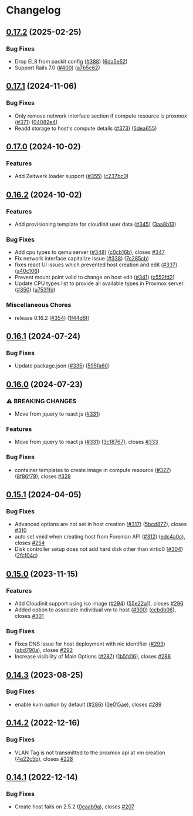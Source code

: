 # Changelog

## [0.17.2](https://github.com/theforeman/foreman_fog_proxmox/compare/v0.17.1...v0.17.2) (2025-02-25)


### Bug Fixes

* Drop EL8 from packit config ([#388](https://github.com/theforeman/foreman_fog_proxmox/issues/388)) ([6da5e52](https://github.com/theforeman/foreman_fog_proxmox/commit/6da5e5269fdc9188bd1b34749b6f11c1b859d82e))
* Support Rails 7.0 ([#400](https://github.com/theforeman/foreman_fog_proxmox/issues/400)) ([a7b5c62](https://github.com/theforeman/foreman_fog_proxmox/commit/a7b5c6281f18d780f29094f77573c8a279ef3dc4))

## [0.17.1](https://github.com/theforeman/foreman_fog_proxmox/compare/v0.17.0...v0.17.1) (2024-11-06)


### Bug Fixes

* Only remove network interface section if compute resource is proxmox ([#371](https://github.com/theforeman/foreman_fog_proxmox/issues/371)) ([04082e4](https://github.com/theforeman/foreman_fog_proxmox/commit/04082e4e57573b5f708bc8945e70edca81774e12))
* Readd storage to host's compute details ([#373](https://github.com/theforeman/foreman_fog_proxmox/issues/373)) ([5dea655](https://github.com/theforeman/foreman_fog_proxmox/commit/5dea65590299b1187e88e333b8b8782c53e5cac9))

## [0.17.0](https://github.com/theforeman/foreman_fog_proxmox/compare/v0.16.2...v0.17.0) (2024-10-02)


### Features

* Add Zeitwerk loader support ([#355](https://github.com/theforeman/foreman_fog_proxmox/issues/355)) ([c237bc0](https://github.com/theforeman/foreman_fog_proxmox/commit/c237bc012ce5cc965ce74ad97c7ae62296e0418a))

## [0.16.2](https://github.com/theforeman/foreman_fog_proxmox/compare/v0.16.1...v0.16.2) (2024-10-02)


### Features

* Add provisioning template for cloudinit user data ([#345](https://github.com/theforeman/foreman_fog_proxmox/issues/345)) ([3aa8b13](https://github.com/theforeman/foreman_fog_proxmox/commit/3aa8b1368675bc75cb1fbf35ee6135f49e5a59a6))


### Bug Fixes

* Add cpu types to qemu server ([#348](https://github.com/theforeman/foreman_fog_proxmox/issues/348)) ([c0cb16b](https://github.com/theforeman/foreman_fog_proxmox/commit/c0cb16b584cca158ad3b1303d421fcafe04b0d12)), closes [#347](https://github.com/theforeman/foreman_fog_proxmox/issues/347)
* Fix network interface capitalize issue ([#338](https://github.com/theforeman/foreman_fog_proxmox/issues/338)) ([7c285cb](https://github.com/theforeman/foreman_fog_proxmox/commit/7c285cb6e9293d0c484d1d79e181f56a30584588))
* fixes react UI issues which prevented host creation and edit ([#337](https://github.com/theforeman/foreman_fog_proxmox/issues/337)) ([a40c106](https://github.com/theforeman/foreman_fog_proxmox/commit/a40c1061f7a5a71dd8f13279ce3ed43fb97e0d72))
* Prevent mount point volid to change on host edit ([#341](https://github.com/theforeman/foreman_fog_proxmox/issues/341)) ([c552fd2](https://github.com/theforeman/foreman_fog_proxmox/commit/c552fd20b8be20b81a25b09e173ce9f91b3eec19))
* Update CPU types list to provide all available types in Proxmox server. ([#350](https://github.com/theforeman/foreman_fog_proxmox/issues/350)) ([a7531fd](https://github.com/theforeman/foreman_fog_proxmox/commit/a7531fdcec2168567e11904db5776d03ce36b844))


### Miscellaneous Chores

* release 0.16.2 ([#354](https://github.com/theforeman/foreman_fog_proxmox/issues/354)) ([1f44d6f](https://github.com/theforeman/foreman_fog_proxmox/commit/1f44d6f92ed330f500f39db32c9cee4f96eb04f0))

## [0.16.1](https://github.com/theforeman/foreman_fog_proxmox/compare/v0.16.0...v0.16.1) (2024-07-24)


### Bug Fixes

* Update package.json ([#335](https://github.com/theforeman/foreman_fog_proxmox/issues/335)) ([595fa60](https://github.com/theforeman/foreman_fog_proxmox/commit/595fa60c04654571a2cacfb894440c63a61df45a))

## [0.16.0](https://github.com/theforeman/foreman_fog_proxmox/compare/v0.15.1...v0.16.0) (2024-07-23)


### ⚠ BREAKING CHANGES

* Move from jquery to react js ([#331](https://github.com/theforeman/foreman_fog_proxmox/issues/331))

### Features

* Move from jquery to react js ([#331](https://github.com/theforeman/foreman_fog_proxmox/issues/331)) ([3c18767](https://github.com/theforeman/foreman_fog_proxmox/commit/3c18767237c74bc61c71871506c698ab220b55a1)), closes [#333](https://github.com/theforeman/foreman_fog_proxmox/issues/333)


### Bug Fixes

* container templates to create image in compute resource ([#327](https://github.com/theforeman/foreman_fog_proxmox/issues/327)) ([8f86f79](https://github.com/theforeman/foreman_fog_proxmox/commit/8f86f79f74606be8b0ccfc6ec89f2f1b729f68f4)), closes [#328](https://github.com/theforeman/foreman_fog_proxmox/issues/328)

## [0.15.1](https://github.com/theforeman/foreman_fog_proxmox/compare/v0.15.0...v0.15.1) (2024-04-05)


### Bug Fixes

* Advanced options are not set in host creation ([#317](https://github.com/theforeman/foreman_fog_proxmox/issues/317)) ([5bcd877](https://github.com/theforeman/foreman_fog_proxmox/commit/5bcd87796a8f26725a79397904911252b5991f6f)), closes [#310](https://github.com/theforeman/foreman_fog_proxmox/issues/310)
* auto set vmid when creating host from Foreman API ([#312](https://github.com/theforeman/foreman_fog_proxmox/issues/312)) ([edc4a0c](https://github.com/theforeman/foreman_fog_proxmox/commit/edc4a0c93a5a1d5c0ed336174147a62cbc241e86)), closes [#254](https://github.com/theforeman/foreman_fog_proxmox/issues/254)
* Disk controller setup does not add hard disk other than virtio0 ([#304](https://github.com/theforeman/foreman_fog_proxmox/issues/304)) ([2fcf04c](https://github.com/theforeman/foreman_fog_proxmox/commit/2fcf04c84d2071c9ab3b15f1d4004da4e0567903))

## [0.15.0](https://github.com/theforeman/foreman_fog_proxmox/compare/v0.14.3...v0.15.0) (2023-11-15)


### Features

* Add Cloudinit support using iso image ([#294](https://github.com/theforeman/foreman_fog_proxmox/issues/294)) ([55e22a1](https://github.com/theforeman/foreman_fog_proxmox/commit/55e22a1f58c78371870a25aae9d14f62a096a42d)), closes [#296](https://github.com/theforeman/foreman_fog_proxmox/issues/296)
* Added option to associate individual vm to host ([#300](https://github.com/theforeman/foreman_fog_proxmox/issues/300)) ([ccbdb06](https://github.com/theforeman/foreman_fog_proxmox/commit/ccbdb0664d32e48aba47847a2a89bba7a2ba54f3)), closes [#301](https://github.com/theforeman/foreman_fog_proxmox/issues/301)


### Bug Fixes

* Fixes DNS issue for host deployment with nic identifier ([#293](https://github.com/theforeman/foreman_fog_proxmox/issues/293)) ([abd790a](https://github.com/theforeman/foreman_fog_proxmox/commit/abd790a7f286e4fffc4d80a4415af2a44c9baa0c)), closes [#292](https://github.com/theforeman/foreman_fog_proxmox/issues/292)
* Increase visibility of Main Options ([#287](https://github.com/theforeman/foreman_fog_proxmox/issues/287)) ([1b5fd16](https://github.com/theforeman/foreman_fog_proxmox/commit/1b5fd16f73a18adb521d661db555bcae5b20ff0c)), closes [#288](https://github.com/theforeman/foreman_fog_proxmox/issues/288)

## [0.14.3](https://github.com/theforeman/foreman_fog_proxmox/compare/v0.14.2...v0.14.3) (2023-08-25)


### Bug Fixes

* enable kvm option by default ([#286](https://github.com/theforeman/foreman_fog_proxmox/issues/286)) ([0e015ae](https://github.com/theforeman/foreman_fog_proxmox/commit/0e015ae2843d5e41a202d2bf200a6780eab5e5ad)), closes [#289](https://github.com/theforeman/foreman_fog_proxmox/issues/289)

## [0.14.2](https://github.com/theforeman/foreman_fog_proxmox/compare/v0.14.1...v0.14.2) (2022-12-16)


### Bug Fixes

* VLAN Tag is not transmitted to the proxmox api at vm creation ([4e22c5b](https://github.com/theforeman/foreman_fog_proxmox/commit/4e22c5b9e761aeb63707c184645b13fa0f7826c6)), closes [#228](https://github.com/theforeman/foreman_fog_proxmox/issues/228)

## [0.14.1](https://github.com/theforeman/foreman_fog_proxmox/compare/v0.14.0...v0.14.1) (2022-12-14)


### Bug Fixes

* Create host fails on 2.5.2 ([0eaab9a](https://github.com/theforeman/foreman_fog_proxmox/commit/0eaab9ae118e3ab7ee7b0b064c45cba1ab0438f7)), closes [#207](https://github.com/theforeman/foreman_fog_proxmox/issues/207)
